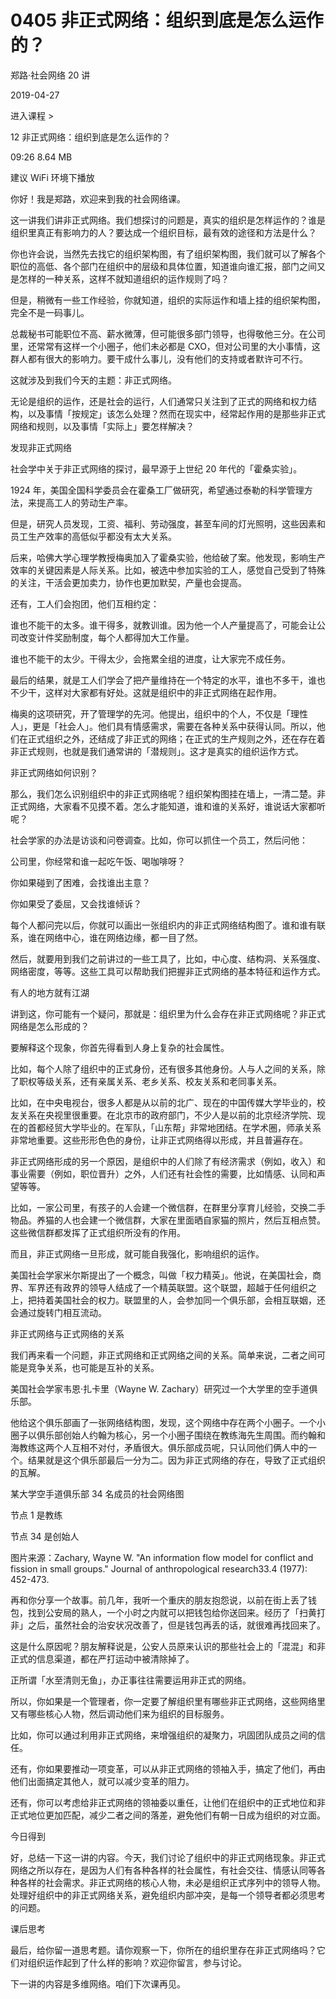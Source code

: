 # 0405 非正式网络：组织到底是怎么运作的？

郑路·社会网络 20 讲

2019-04-27


进入课程 >

12 非正式网络：组织到底是怎么运作的？

09:26 8.64 MB


建议 WiFi 环境下播放

你好！我是郑路，欢迎来到我的社会网络课。

这一讲我们讲非正式网络。我们想探讨的问题是，真实的组织是怎样运作的？谁是组织里真正有影响力的人？要达成一个组织目标，最有效的途径和方法是什么？

你也许会说，当然先去找它的组织架构图，有了组织架构图，我们就可以了解各个职位的高低、各个部门在组织中的层级和具体位置，知道谁向谁汇报，部门之间又是怎样的一种关系，这样不就知道组织的运作规则了吗？

但是，稍微有一些工作经验，你就知道，组织的实际运作和墙上挂的组织架构图，完全不是一码事儿。

总裁秘书可能职位不高、薪水微薄，但可能很多部门领导，也得敬他三分。在公司里，还常常有这样一个小圈子，他们未必都是 CXO，但对公司里的大小事情，这群人都有很大的影响力。要干成什么事儿，没有他们的支持或者默许可不行。

这就涉及到我们今天的主题：非正式网络。

无论是组织的运作，还是社会的运行，人们通常只关注到了正式的网络和权力结构，以及事情「按规定」该怎么处理？然而在现实中，经常起作用的是那些非正式网络和规则，以及事情「实际上」要怎样解决？

发现非正式网络

社会学中关于非正式网络的探讨，最早源于上世纪 20 年代的「霍桑实验」。

1924 年，美国全国科学委员会在霍桑工厂做研究，希望通过泰勒的科学管理方法，来提高工人的劳动生产率。

但是，研究人员发现，工资、福利、劳动强度，甚至车间的灯光照明，这些因素和员工生产效率的高低似乎都没有太大关系。

后来，哈佛大学心理学教授梅奥加入了霍桑实验，他给破了案。他发现，影响生产效率的关键因素是人际关系。比如，被选中参加实验的工人，感觉自己受到了特殊的关注，干活会更加卖力，协作也更加默契，产量也会提高。

还有，工人们会抱团，他们互相约定：

谁也不能干的太多。谁干得多，就教训谁。因为他一个人产量提高了，可能会让公司改变计件奖励制度，每个人都得加大工作量。

谁也不能干的太少。干得太少，会拖累全组的进度，让大家完不成任务。

最后的结果，就是工人们学会了把产量维持在一个特定的水平，谁也不多干，谁也不少干，这样对大家都有好处。这就是组织中的非正式网络在起作用。

梅奥的这项研究，开了管理学的先河。他提出，组织中的个人，不仅是「理性人」，更是「社会人」。他们具有情感需求，需要在各种关系中获得认同。所以，他们在正式组织之外，还结成了非正式的网络；在正式的生产规则之外，还在存在着非正式规则，也就是我们通常讲的「潜规则」。这才是真实的组织运作方式。

非正式网络如何识别？

那么，我们怎么识别组织中的非正式网络呢？组织架构图挂在墙上，一清二楚。非正式网络，大家看不见摸不着。怎么才能知道，谁和谁的关系好，谁说话大家都听呢？

社会学家的办法是访谈和问卷调查。比如，你可以抓住一个员工，然后问他：

公司里，你经常和谁一起吃午饭、喝咖啡呀？

你如果碰到了困难，会找谁出主意？

你如果受了委屈，又会找谁倾诉？

每个人都问完以后，你就可以画出一张组织内的非正式网络结构图了。谁和谁有联系，谁在网络中心，谁在网络边缘，都一目了然。

然后，就要用到我们之前讲过的一些工具了，比如，中心度、结构洞、关系强度、网络密度，等等。这些工具可以帮助我们把握非正式网络的基本特征和运作方式。

有人的地方就有江湖

讲到这，你可能有一个疑问，那就是：组织里为什么会存在非正式网络呢？非正式网络是怎么形成的？

要解释这个现象，你首先得看到人身上复杂的社会属性。

比如，每个人除了组织中的正式身份，还有很多其他身份。人与人之间的关系，除了职权等级关系，还有亲属关系、老乡关系、校友关系和老同事关系。

比如，在中央电视台，很多人都是从以前的北广、现在的中国传媒大学毕业的，校友关系在央视里很重要。在北京市的政府部门，不少人是以前的北京经济学院、现在的首都经贸大学毕业的。在军队，「山东帮」非常地团结。在学术圈，师承关系非常地重要。这些形形色色的身份，让非正式网络得以形成，并且普遍存在。

非正式网络形成的另一个原因，是组织中的人们除了有经济需求（例如，收入）和事业需要（例如，职位晋升）之外，人们还有社会性的需要，比如情感、认同和声望等等。

比如，一家公司里，有孩子的人会建一个微信群，在群里分享育儿经验，交换二手物品。养猫的人也会建一个微信群，大家在里面晒自家猫的照片，然后互相点赞。这些微信群都发挥了正式组织所没有的作用。

而且，非正式网络一旦形成，就可能自我强化，影响组织的运作。

美国社会学家米尔斯提出了一个概念，叫做「权力精英」。他说，在美国社会，商界、军界还有政界的领导人结成了一个精英联盟。这个联盟，超越于任何组织之上，把持着美国社会的权力。联盟里的人，会参加同一个俱乐部，会相互联姻，还会通过旋转门相互流动。

非正式网络与正式网络的关系

我们再来看一个问题，非正式网络和正式网络之间的关系。简单来说，二者之间可能是竞争关系，也可能是互补的关系。

美国社会学家韦恩·扎卡里（Wayne W. Zachary）研究过一个大学里的空手道俱乐部。

他给这个俱乐部画了一张网络结构图，发现，这个网络中存在两个小圈子。一个小圈子以俱乐部创始人约翰为核心，另一个小圈子围绕在教练海先生周围。而约翰和海教练这两个人互相不对付，矛盾很大。俱乐部成员呢，只认同他们俩人中的一个。结果就是这个俱乐部最后一分为二。因为非正式网络的存在，导致了正式组织的瓦解。

某大学空手道俱乐部 34 名成员的社会网络图

节点 1 是教练

节点 34 是创始人

图片来源：Zachary, Wayne W. "An information flow model for conflict and fission in small groups." Journal of anthropological research33.4 (1977): 452-473.

再和你分享一个故事。前几年，我听一个重庆的朋友抱怨说，以前在街上丢了钱包，找到公安局的熟人，一个小时之内就可以把钱包给你送回来。经历了「扫黄打非」之后，虽然社会的治安状况改善了，但是钱包再丢的话，就很难再找回来了。

这是什么原因呢？朋友解释说是，公安人员原来认识的那些社会上的「混混」和非正式的信息渠道，都在严打运动中被清除掉了。

正所谓「水至清则无鱼」，办正事往往需要运用非正式的网络。

所以，你如果是一个管理者，你一定要了解组织里有哪些非正式网络，这些网络里又有哪些核心人物，然后调动他们来为组织的目标服务。

比如，你可以通过利用非正式网络，来增强组织的凝聚力，巩固团队成员之间的信任。

还有，你如果要推动一项变革，可以从非正式网络的领袖入手，搞定了他们，再由他们出面搞定其他人，就可以减少变革的阻力。

还有，你可以考虑给非正式网络的领袖委以重任，让他们在组织中的正式地位和非正式地位更加匹配，减少二者之间的落差，避免他们有朝一日成为组织的对立面。

今日得到

好，总结一下这一讲的内容。今天，我们讨论了组织中的非正式网络现象。非正式网络之所以存在，是因为人们有各种各样的社会属性，有社会交往、情感认同等各种各样的社会需求。非正式网络的核心人物，未必是组织正式序列中的领导人物。处理好组织中的非正式网络关系，避免组织内部冲突，是每一个领导者都必须思考的问题。

课后思考

最后，给你留一道思考题。请你观察一下，你所在的组织里存在非正式网络吗？它们对组织运作起到了什么样的影响？欢迎你留言，参与讨论。

下一讲的内容是多维网络。咱们下次课再见。

